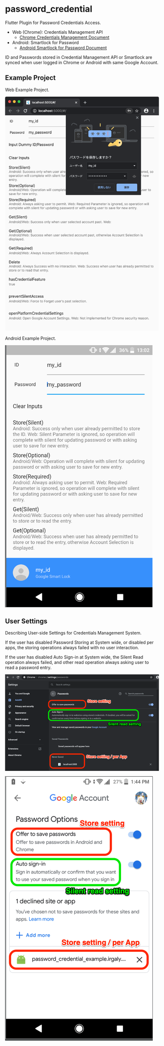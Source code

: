 # password_credential

Flutter Plugin for Password Credentials Access.

* Web (Chrome): Credentials Management API
    * [Chrome Credentials Management Document](https://developers.google.com/web/fundamentals/security/credential-management/retrieve-credentials?hl=en)
* Android: Smartlock for Password
    * [Android Smartlock for Password Document](https://developer.android.com/distribute/best-practices/develop/smart-lock-for-passwords)

ID and Passwords stored in Credential Management API or Smartlock are synced when user logged in Chrome or Android with same Google Account.

## Example Project

Web Example Project.

![web](doc/example_web.png)

Android Example Project.

![android](doc/example_android.png)

## User Settings

Describing User-side Settings for Credentials Management System.

If the user has disabled Password Storing at System wide, or disabled per apps, the storing operations always failed with no user interaction.

If the user has disabled Auto Sign-in at System wide, the Silent Read operation always failed, and other read operation always asking user to read a password entry.

![web](doc/user_settings_web.png)

![android](doc/user_settings_android.png)

